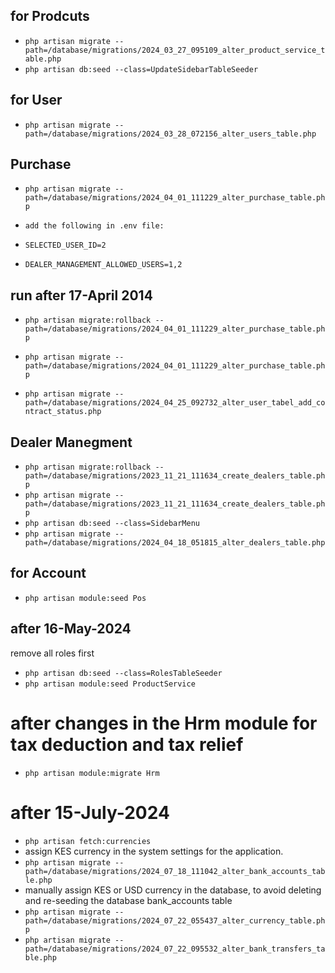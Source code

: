 ## for Prodcuts

- `php artisan migrate --path=/database/migrations/2024_03_27_095109_alter_product_service_table.php`
- `php artisan db:seed --class=UpdateSidebarTableSeeder`

## for User

- `php artisan migrate --path=/database/migrations/2024_03_28_072156_alter_users_table.php`

## Purchase

- `php artisan migrate --path=/database/migrations/2024_04_01_111229_alter_purchase_table.php`

- `add the following in .env file:`
- `SELECTED_USER_ID=2`
- `DEALER_MANAGEMENT_ALLOWED_USERS=1,2`

## run after 17-April 2014

- `php artisan migrate:rollback --path=/database/migrations/2024_04_01_111229_alter_purchase_table.php`
- `php artisan migrate --path=/database/migrations/2024_04_01_111229_alter_purchase_table.php`

- `php artisan migrate --path=/database/migrations/2024_04_25_092732_alter_user_tabel_add_contract_status.php`

## Dealer Manegment
- `php artisan migrate:rollback --path=/database/migrations/2023_11_21_111634_create_dealers_table.php`
- `php artisan migrate --path=/database/migrations/2023_11_21_111634_create_dealers_table.php`
- `php artisan db:seed --class=SidebarMenu`
- `php artisan migrate --path=/database/migrations/2024_04_18_051815_alter_dealers_table.php`

## for Account
- `php artisan module:seed Pos`

## after 16-May-2024
remove all roles first
- `php artisan db:seed --class=RolesTableSeeder`
- `php artisan module:seed ProductService`

# after changes in the Hrm module for tax deduction and tax relief
- `php artisan module:migrate Hrm`

# after 15-July-2024
- `php artisan fetch:currencies`
- assign KES currency in the system settings for the application.
- `php artisan migrate --path=/database/migrations/2024_07_18_111042_alter_bank_accounts_table.php`
- manually assign KES or USD currency in the database, to avoid deleting and re-seeding the database bank_accounts table
- `php artisan migrate --path=/database/migrations/2024_07_22_055437_alter_currency_table.php`
- `php artisan migrate --path=/database/migrations/2024_07_22_095532_alter_bank_transfers_table.php`